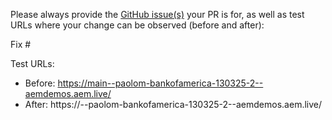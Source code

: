 Please always provide the [GitHub issue(s)](../issues) your PR is for, as well as test URLs where your change can be observed (before and after):

Fix #<gh-issue-id>

Test URLs:
- Before: https://main--paolom-bankofamerica-130325-2--aemdemos.aem.live/
- After: https://<branch>--paolom-bankofamerica-130325-2--aemdemos.aem.live/
